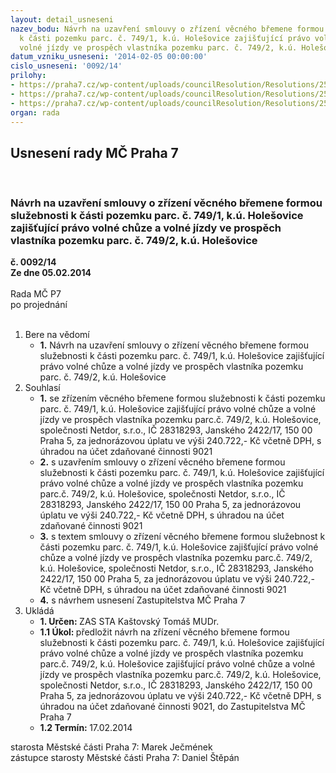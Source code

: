 ```yaml
---
layout: detail_usneseni
nazev_bodu: Návrh na uzavření smlouvy o zřízení věcného břemene formou služebnosti
  k části pozemku parc. č. 749/1, k.ú. Holešovice zajišťující právo volné chůze a
  volné jízdy ve prospěch vlastníka pozemku parc. č. 749/2, k.ú. Holešovice
datum_vzniku_usneseni: '2014-02-05 00:00:00'
cislo_usneseni: '0092/14'
prilohy:
- https://praha7.cz/wp-content/uploads/councilResolution/Resolutions/25289/6-14-priloha_4_smlnetdor.doc
- https://praha7.cz/wp-content/uploads/councilResolution/Resolutions/25289/6-14-priloha_5_navrhznetdor.doc
- https://praha7.cz/wp-content/uploads/councilResolution/Resolutions/25289/6-14-priloha_6_ornetdor.pdf
organ: rada
---
```

<div id="ucUsn_pList" class="usn">
	<span><h2>Usnesení rady MČ Praha 7 </h2>
<br></span><div class="standBody">
<span><h3>Návrh na uzavření smlouvy o zřízení věcného břemene formou služebnosti k části pozemku parc. č. 749/1, k.ú. Holešovice zajišťující právo volné chůze a volné jízdy ve prospěch vlastníka pozemku parc. č. 749/2, k.ú. Holešovice</h3></span><div class="center">
		<strong>č. 0092/14</strong><br>
	</div>
<div class="center">
		<strong>Ze dne 05.02.2014</strong><br><br>
	</div>Rada MČ P7<br> po projednání<br><br><ol>
<li>Bere na vědomí<ul><li>
<strong>1.</strong> Návrh na uzavření smlouvy o zřízení věcného břemene formou služebnosti k části pozemku parc. č. 749/1, k.ú. Holešovice zajišťující právo volné chůze a volné jízdy ve prospěch vlastníka pozemku parc. č. 749/2, k.ú. Holešovice</li></ul>
</li>
<li>Souhlasí<ul>
<li>
<strong>1.</strong> se zřízením věcného břemene formou služebnosti k části pozemku parc. č. 749/1, k.ú. Holešovice zajišťující právo volné chůze a volné jízdy ve prospěch vlastníka pozemku parc.č. 749/2, k.ú. Holešovice, společnosti Netdor, s.r.o., IČ 28318293, Janského 2422/17, 150 00 Praha 5, za jednorázovou úplatu ve výši 240.722,- Kč včetně DPH, s úhradou na účet zdaňované činnosti 9021</li>
<li>
<strong>2.</strong> s uzavřením smlouvy o zřízení věcného břemene formou služebnosti k části pozemku parc. č. 749/1, k.ú. Holešovice zajišťující právo volné chůze a volné jízdy ve prospěch vlastníka pozemku parc.č. 749/2, k.ú. Holešovice, společnosti Netdor, s.r.o., IČ 28318293, Janského 2422/17, 150 00 Praha 5, za jednorázovou úplatu ve výši 240.722,- Kč včetně DPH, s úhradou na účet zdaňované činnosti 9021</li>
<li>
<strong>3.</strong> s textem smlouvy o zřízení věcného břemene formou služebnost k části pozemku parc. č. 749/1, k.ú. Holešovice zajišťující právo volné chůze a volné jízdy ve prospěch vlastníka pozemku parc.č. 749/2, k.ú. Holešovice, společnosti Netdor, s.r.o., IČ 28318293, Janského 2422/17, 150 00 Praha 5, za jednorázovou úplatu ve výši 240.722,- Kč včetně DPH, s úhradou na účet zdaňované činnosti 9021</li>
<li>
<strong>4.</strong> s návrhem usnesení Zastupitelstva MČ Praha 7   </li>
</ul>
</li>
<li>Ukládá<ul>
<li>
<strong>1. Určen: </strong>ZAS STA Kaštovský Tomáš MUDr.</li>
<li>
<strong>1.1 Úkol: </strong>předložit návrh na zřízení věcného břemene formou služebnosti k části pozemku parc. č. 749/1, k.ú. Holešovice zajišťující právo volné chůze a volné jízdy ve prospěch vlastníka pozemku parc.č. 749/2, k.ú. Holešovice zajišťující právo volné chůze a volné jízdy ve prospěch vlastníka pozemku parc.č. 749/2, k.ú. Holešovice, společnosti Netdor, s.r.o., IČ 28318293, Janského 2422/17, 150 00 Praha 5, za jednorázovou úplatu ve výši 240.722,- Kč včetně DPH, s úhradou na účet zdaňované činnosti 9021, do Zastupitelstva MČ Praha 7</li>
<li>
<strong>1.2 Termín: </strong>17.02.2014</li>
</ul>
</li>
</ol>starosta Městské části Praha 7: Marek Ječmének<br>zástupce starosty Městské části Praha 7: Daniel Štěpán 
</div>
</div>
